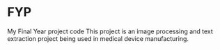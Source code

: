 # FYP
My Final Year project code
This project is an image processing and text extraction project being used in medical device manufacturing.
